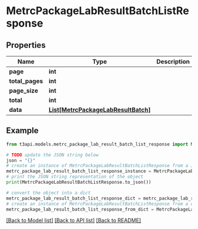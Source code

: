 # MetrcPackageLabResultBatchListResponse


## Properties

Name | Type | Description | Notes
------------ | ------------- | ------------- | -------------
**page** | **int** |  | [optional] 
**total_pages** | **int** |  | [optional] 
**page_size** | **int** |  | [optional] 
**total** | **int** |  | [optional] 
**data** | [**List[MetrcPackageLabResultBatch]**](MetrcPackageLabResultBatch.md) |  | [optional] 

## Example

```python
from t3api.models.metrc_package_lab_result_batch_list_response import MetrcPackageLabResultBatchListResponse

# TODO update the JSON string below
json = "{}"
# create an instance of MetrcPackageLabResultBatchListResponse from a JSON string
metrc_package_lab_result_batch_list_response_instance = MetrcPackageLabResultBatchListResponse.from_json(json)
# print the JSON string representation of the object
print(MetrcPackageLabResultBatchListResponse.to_json())

# convert the object into a dict
metrc_package_lab_result_batch_list_response_dict = metrc_package_lab_result_batch_list_response_instance.to_dict()
# create an instance of MetrcPackageLabResultBatchListResponse from a dict
metrc_package_lab_result_batch_list_response_from_dict = MetrcPackageLabResultBatchListResponse.from_dict(metrc_package_lab_result_batch_list_response_dict)
```
[[Back to Model list]](../README.md#documentation-for-models) [[Back to API list]](../README.md#documentation-for-api-endpoints) [[Back to README]](../README.md)


